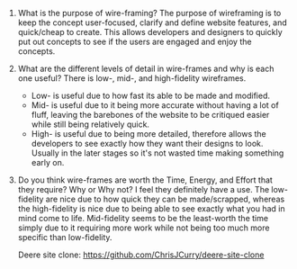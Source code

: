 1. What is the purpose of wire-framing?
    The purpose of wireframing is to keep the concept user-focused, clarify and define website features, and quick/cheap to create. This allows developers and designers to quickly put out concepts to see if the users are engaged and enjoy the concepts.
2. What are the different levels of detail in wire-frames and why is each one useful?
    There is low-, mid-, and high-fidelity wireframes.
    - Low- is useful due to how fast its able to be made and modified.
    - Mid- is useful due to it being more accurate without having a lot of fluff, leaving the barebones of the website to be critiqued easier while still being relatively quick.
    - High- is useful due to being more detailed, therefore allows the developers to see exactly how they want their designs to look. Usually in the later stages so it's not wasted time making something early on.
3. Do you think wire-frames are worth the Time, Energy, and Effort that they require? Why or Why not? 
    I feel they definitely have a use. The low-fidelity are nice due to how quick they can be made/scrapped, whereas the high-fidelity is nice due to being able to see exactly what you had in mind come to life. Mid-fidelity seems to be the least-worth the time simply due to it requiring more work while not being too much more specific than low-fidelity.

    Deere site clone: https://github.com/ChrisJCurry/deere-site-clone